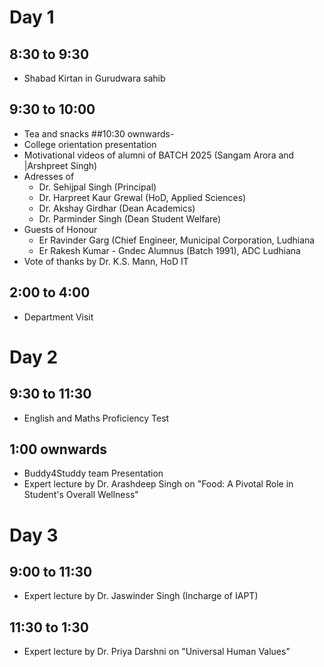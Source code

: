 # Day 1
## 8:30 to 9:30 
- Shabad Kirtan in Gurudwara sahib
## 9:30 to 10:00 
- Tea and snacks
##10:30 ownwards-
- College orientation presentation
- Motivational videos of alumni of BATCH 2025 (Sangam Arora and |Arshpreet Singh)
- Adresses of
  * Dr. Sehijpal Singh (Principal)
  * Dr. Harpreet Kaur Grewal (HoD, Applied Sciences)
  * Dr. Akshay Girdhar (Dean Academics)
  * Dr. Parminder Singh (Dean Student Welfare)
- Guests of Honour
  * Er Ravinder Garg (Chief Engineer, Municipal Corporation, Ludhiana
  * Er Rakesh Kumar - Gndec Alumnus (Batch 1991), ADC Ludhiana
- Vote of thanks by Dr. K.S. Mann, HoD IT
## 2:00 to 4:00
- Department Visit

# Day 2
## 9:30 to 11:30 
- English and Maths Proficiency Test
## 1:00 ownwards
- Buddy4Studdy team Presentation
- Expert lecture by Dr. Arashdeep Singh on "Food: A Pivotal Role in Student's Overall Wellness"

# Day 3 
## 9:00 to 11:30 
- Expert lecture by Dr. Jaswinder Singh (Incharge of IAPT)
## 11:30 to 1:30 
- Expert lecture by Dr. Priya Darshni on "Universal Human Values"

